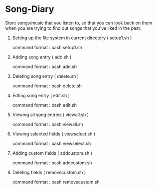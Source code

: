 # Song-Diary
Store songs/music that you listen to, so that you can look back on them when you are trying to find out songs that you've liked in the past.

1. Setting up the file system in current directory ( setup1.sh )

    command format : bash setup1.sh
2. Adding song entry ( add.sh )

	  command format : bash add.sh
3. Deleting song entry ( delete.sh )

	  command format : bash delete.sh
4. Edting song entry ( edit.sh )

	  command format : bash edit.sh
5. Viewing all song entries ( viewall.sh )

	  command format : bash viewall.sh
6. Viewing selected fields ( viewselect.sh )

	  command format : bash viewselect.sh
7. Adding custom fields ( addcustom.sh )

	  command format : bash addcustom.sh <fieldname>
8. Deleting fields ( removecustom.sh )
  
	  command format : bash removecustom.sh <fieldname>
